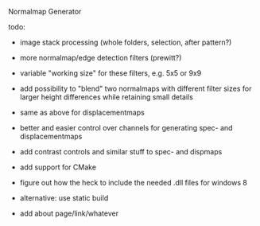 Normalmap Generator

todo:
- image stack processing (whole folders, selection, after pattern?)
- more normalmap/edge detection filters (prewitt?)
- variable "working size" for these filters, e.g. 5x5 or 9x9
- add possibility to "blend" two normalmaps with different filter sizes for larger height differences while retaining small details
- same as above for displacementmaps
- better and easier control over channels for generating spec- and displacementmaps
- add contrast controls and similar stuff to spec- and dispmaps

- add support for CMake
- figure out how the heck to include the needed .dll files for windows 8
- alternative: use static build
- add about page/link/whatever
